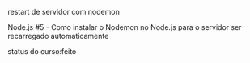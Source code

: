 restart de servidor com nodemon

Node.js #5 - Como instalar o Nodemon no Node.js para o servidor ser recarregado automaticamente


status do curso:feito